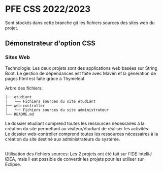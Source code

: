 # PFE CSS 2022/2023

Sont stockés dans cette branche git les fichiers sources des sites web du projet.

## Démonstrateur d'option CSS

### Sites Web 

Technologie: Les deux projets sont des applications web basées sur String Boot. Le gestion de dépendances est faite avec Maven et la génération de pages html est faite grâce à Thymeleaf.

Arbre des fichiers:

    ├── etudiant
    |   └── Fichiers sources du site étudiant
    ├── web-controller
    |   └── Fichiers sources du site administrateur
    └── README.md

Le dossier etudiant comprend toutes les ressources nécessaires à la création du site permettant au visiteur/étudiant de réaliser les activités.<br/>
Le dossier web-controller comprend toutes les ressources nécessaires à la création du site destiné aux administrateurs du système.<br/><br/>

Utilisation des fichiers sources: Les 2 projets ont été fait sur l'IDE IntelliJ IDEA, mais il est possible de convertir les projets pour les utiliser sur Eclipse.
